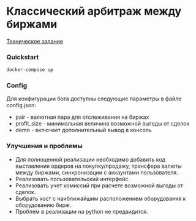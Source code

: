 # Классический арбитраж между биржами

[Техническое задание](https://github.com/la5tway/arbitrage_strategy/blob/master/mini-task.pdf)

### Quickstart

```bash
docker-compose up
```

### Config

Для конфигурации бота доступны следующие параметры в файле config.json:

- pair - валютная пара для отслеживания на биржах
- profit_size - минимальная величина возможной выгоды от сделок
- demo - включает дополнительный вывод в консоль

### Улучшения и проблемы

- Для полноценной реализации необходимо добавить код выставления ордеров на покупку/продажу, трансфера валюты между биржами, синхронизации с аккаунтами пользователя.
- Реализовать пользовательский интерфейс.
- Реализовать учет комиссий при расчете возможной выгоды от сделок.
- Выбрать хост с наиближайшим расположением оборудования к оборудованию бирж.
- Проблем в реализации на python не предвидится.
